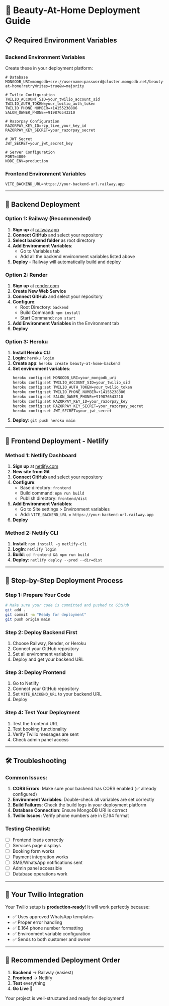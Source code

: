 # 🚀 Beauty-At-Home Deployment Guide

## 📋 Required Environment Variables

### Backend Environment Variables
Create these in your deployment platform:

```env
# Database
MONGODB_URI=mongodb+srv://username:password@cluster.mongodb.net/beauty-at-home?retryWrites=true&w=majority

# Twilio Configuration
TWILIO_ACCOUNT_SID=your_twilio_account_sid
TWILIO_AUTH_TOKEN=your_twilio_auth_token
TWILIO_PHONE_NUMBER=+14155238886
SALON_OWNER_PHONE=+919876543210

# Razorpay Configuration
RAZORPAY_KEY_ID=rzp_live_your_key_id
RAZORPAY_KEY_SECRET=your_razorpay_secret

# JWT Secret
JWT_SECRET=your_jwt_secret_key

# Server Configuration
PORT=4000
NODE_ENV=production
```

### Frontend Environment Variables
```env
VITE_BACKEND_URL=https://your-backend-url.railway.app
```

---

## 🔧 Backend Deployment

### Option 1: Railway (Recommended)

1. **Sign up** at [railway.app](https://railway.app)
2. **Connect GitHub** and select your repository
3. **Select backend folder** as root directory
4. **Add Environment Variables**:
   - Go to Variables tab
   - Add all the backend environment variables listed above
5. **Deploy** - Railway will automatically build and deploy

### Option 2: Render

1. **Sign up** at [render.com](https://render.com)
2. **Create New Web Service**
3. **Connect GitHub** and select your repository
4. **Configure**:
   - Root Directory: `backend`
   - Build Command: `npm install`
   - Start Command: `npm start`
5. **Add Environment Variables** in the Environment tab
6. **Deploy**

### Option 3: Heroku

1. **Install Heroku CLI**
2. **Login**: `heroku login`
3. **Create app**: `heroku create beauty-at-home-backend`
4. **Set environment variables**:
   ```bash
   heroku config:set MONGODB_URI=your_mongodb_uri
   heroku config:set TWILIO_ACCOUNT_SID=your_twilio_sid
   heroku config:set TWILIO_AUTH_TOKEN=your_twilio_token
   heroku config:set TWILIO_PHONE_NUMBER=+14155238886
   heroku config:set SALON_OWNER_PHONE=+919876543210
   heroku config:set RAZORPAY_KEY_ID=your_razorpay_key
   heroku config:set RAZORPAY_KEY_SECRET=your_razorpay_secret
   heroku config:set JWT_SECRET=your_jwt_secret
   ```
5. **Deploy**: `git push heroku main`

---

## 🎨 Frontend Deployment - Netlify

### Method 1: Netlify Dashboard

1. **Sign up** at [netlify.com](https://netlify.com)
2. **New site from Git**
3. **Connect GitHub** and select your repository
4. **Configure**:
   - Base directory: `frontend`
   - Build command: `npm run build`
   - Publish directory: `frontend/dist`
5. **Add Environment Variables**:
   - Go to Site settings > Environment variables
   - Add: `VITE_BACKEND_URL` = `https://your-backend-url.railway.app`
6. **Deploy**

### Method 2: Netlify CLI

1. **Install**: `npm install -g netlify-cli`
2. **Login**: `netlify login`
3. **Build**: `cd frontend && npm run build`
4. **Deploy**: `netlify deploy --prod --dir=dist`

---

## 🔄 Step-by-Step Deployment Process

### Step 1: Prepare Your Code
```bash
# Make sure your code is committed and pushed to GitHub
git add .
git commit -m "Ready for deployment"
git push origin main
```

### Step 2: Deploy Backend First
1. Choose Railway, Render, or Heroku
2. Connect your GitHub repository
3. Set all environment variables
4. Deploy and get your backend URL

### Step 3: Deploy Frontend
1. Go to Netlify
2. Connect your GitHub repository
3. Set `VITE_BACKEND_URL` to your backend URL
4. Deploy

### Step 4: Test Your Deployment
1. Test the frontend URL
2. Test booking functionality
3. Verify Twilio messages are sent
4. Check admin panel access

---

## 🛠️ Troubleshooting

### Common Issues:

1. **CORS Errors**: Make sure your backend has CORS enabled (✅ already configured)
2. **Environment Variables**: Double-check all variables are set correctly
3. **Build Failures**: Check the build logs in your deployment platform
4. **Database Connection**: Ensure MongoDB URI is correct
5. **Twilio Issues**: Verify phone numbers are in E.164 format

### Testing Checklist:
- [ ] Frontend loads correctly
- [ ] Services page displays
- [ ] Booking form works
- [ ] Payment integration works
- [ ] SMS/WhatsApp notifications sent
- [ ] Admin panel accessible
- [ ] Database operations work

---

## 📱 Your Twilio Integration

Your Twilio setup is **production-ready**! It will work perfectly because:
- ✅ Uses approved WhatsApp templates
- ✅ Proper error handling
- ✅ E.164 phone number formatting
- ✅ Environment variable configuration
- ✅ Sends to both customer and owner

---

## 🎯 Recommended Deployment Order

1. **Backend** → Railway (easiest)
2. **Frontend** → Netlify
3. **Test** everything
4. **Go Live** 🚀

Your project is well-structured and ready for deployment!
